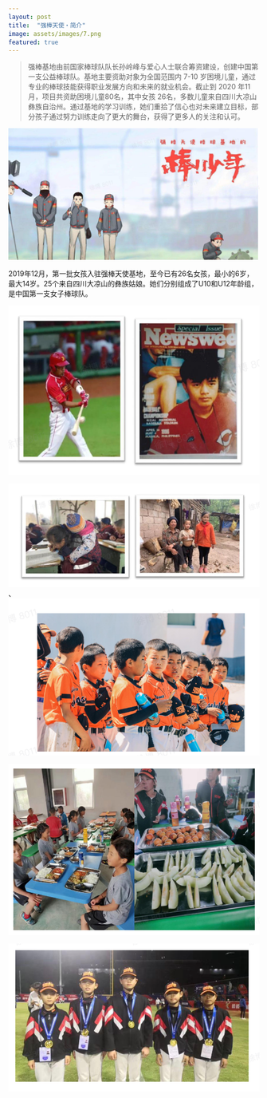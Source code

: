 ```yaml
---
layout: post
title:  "强棒天使・简介"
image: assets/images/7.png
featured: true
---
```


> 强棒基地由前国家棒球队队长孙岭峰与爱心人士联合筹资建设，创建中国第一支公益棒球队。基地主要资助对象为全国范围内 7-10 岁困境儿童，通过专业的棒球技能获得职业发展方向和未来的就业机会。截止到 2020 年11月，项目共资助困境儿童80名，其中女孩 26名，多数儿童来自四川大凉山彝族自治州。通过基地的学习训练，她们重拾了信心也对未来建立目标，部分孩子通过努力训练走向了更大的舞台，获得了更多人的关注和认可。 

![1](../assets/images/1.png)

2019年12月，第一批女孩入驻强棒天使基地，至今已有26名女孩，最小的6岁，最大14岁。25个来自四川大凉山的彝族姑娘。她们分别组成了U10和U12年龄组，是中国第一支女子棒球队。


![2](../assets/images/2.png)

![3](../assets/images/3.png)
、
![4](../assets/images/4.png)

![5](../assets/images/5.png)

![6](../assets/images/6.png)
